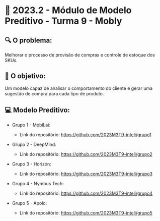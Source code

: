 # 🙋‍ 2023.2 - Módulo de Modelo Preditivo - Turma 9 - Mobly

## :mag: O problema:

Melhorar o processo de provisão de compras e controle de estoque dos SKUs.

## :dart: O objetivo:

Um modelo capaz de analisar o comportamento do cliente e gerar uma sugestão de compra para cada tipo de produto.

## :computer: Modelo Preditivo:

- Grupo 1 - Mobil.ai:
  - Link do repositório: https://github.com/2023M3T9-inteli/grupo1

- Grupo 2 - DeepMind:
  - Link do repositório: https://github.com/2023M3T9-inteli/grupo2
  
- Grupo 3 - Horizon:
  - Link do repositório: https://github.com/2023M3T9-inteli/grupo3
  
- Grupo 4 - Nymbus Tech: 
  - Link do repositório: https://github.com/2023M3T9-inteli/grupo4
  
- Grupo 5 - Apolo:
  - Link do repositório: https://github.com/2023M3T9-inteli/grupo5

